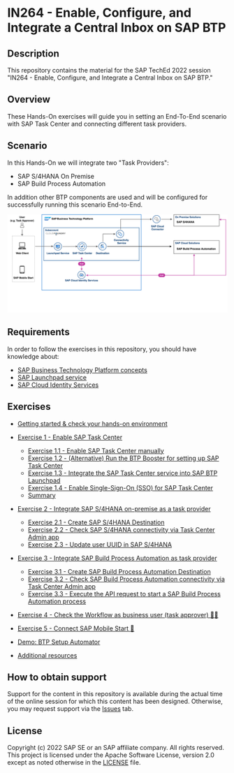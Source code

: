 # IN264 - Enable, Configure, and Integrate a Central Inbox on SAP BTP

## Description

This repository contains the material for the SAP TechEd 2022 session "IN264 - Enable, Configure, and Integrate a Central Inbox on SAP BTP."

## Overview

These Hands-On exercises will guide you in setting an End-To-End scenario with SAP Task Center and connecting different task providers.

## Scenario

In this Hands-On we will integrate two "Task Providers":

- SAP S/4HANA On Premise
- SAP Build Process Automation

In addition other BTP components are used and will be configured for successfully running this scenario End-to-End.

![SAP BTP Solution Diagram - SAP Task Center](images/0_btp_taskcenter_teched_scenario.png)

## Requirements

In order to follow the exercises in this repository, you should have knowledge about:

- [SAP Business Technology Platform concepts](https://help.sap.com/docs/BTP/65de2977205c403bbc107264b8eccf4b/73beb06e127f4e47b849aa95344aabe1.html)
- [SAP Launchpad service](https://help.sap.com/docs/Launchpad_Service/8c8e1958338140699bd4811b37b82ece/9db48fa44f7e4c62a01bc74c82e74e07.html)
- [SAP Cloud Identity Services](https://help.sap.com/docs/SAP_CLOUD_IDENTITY)

## Exercises

- [Getting started & check your hands-on environment ](exercises/ex0/)

- [Exercise 1 - Enable SAP Task Center](exercises/ex1/)
    - [Exercise 1.1 - Enable SAP Task Center manually](exercises/ex1/README.md#exercise-11-enable-sap-task-center-manually)
    - [Exercise 1.2 - (Alternative) Run the BTP Booster for setting up SAP Task Center](exercises/ex1/README.md#exercise-12-execute-the-sap-task-center-booster)
    - [Exercise 1.3 - Integrate the SAP Task Center service into SAP BTP Launchpad ](exercises/ex1/README.md#exercise-13-integrate-the-sap-task-center-service-into-sap-btp-launchpad)
    - [Exercise 1.4 - Enable Single-Sign-On (SSO) for SAP Task Center](exercises/ex1/README.md#exercise-14-enable-single-sign-on-sso-for-sap-task-center)
    - [Summary](exercises/ex1/README.md#summary)
- [Exercise 2 - Integrate SAP S/4HANA on-premise as a task provider](exercises/ex2/README.md) 
    - [Exercise 2.1 - Create SAP S/4HANA Destination](exercises/ex2/README.md#exercise-21-sub-exercise-1-description)
    - [Exercise 2.2 - Check SAP S/4HANA connectivity via Task Center Admin app](exercises/ex2/README.md#exercise-22-sub-exercise-2-description)
    - [Exercise 2.3 - Update user UUID in SAP S/4HANA](exercises/ex2/README.md#exercise-22-sub-exercise-2-description)
- [Exercise 3 - Integrate SAP Build Process Automation as task provider](exercises/ex3/README.md)
    - [Exercise 3.1 - Create SAP Build Process Automation Destination](exercises/ex3/README.md#exercise-31-create-the-destination-to-the-sap-process-automation-instance-from-a-remote-subaccount)
    - [Exercise 3.2 - Check SAP Build Process Automation connectivity via Task Center Admin app](exercises/ex3/README.md#exercise-32---check-sap-process-automation-connectivity-via-task-center-admin-app)
    - [Exercise 3.3 - Execute the API request to start a SAP Build Process Automation process](exercises/ex3/README.md#exercise-32---execute-the-api-request-to-start-a-sap-process-automation-process)
- [Exercise 4 - Check the Workflow as business user (task approver) 👩‍💼](exercises/ex4/README.md#exercise-4---check-the-task-workflow-as-business-user-task-approver-👩‍💼)

- [Exercise 5 - Connect SAP Mobile Start 📱](exercises/ex2/README.md#exercise-22-sub-exercise-2-description) 

- [Demo: BTP Setup Automator](https://github.com/SAP-samples/btp-setup-automator)
- [Additional resources](exercises/additional/README.md)

## How to obtain support

Support for the content in this repository is available during the actual time of the online session for which this content has been designed. Otherwise, you may request support via the [Issues](../../issues) tab.

## License
Copyright (c) 2022 SAP SE or an SAP affiliate company. All rights reserved. This project is licensed under the Apache Software License, version 2.0 except as noted otherwise in the [LICENSE](LICENSES/Apache-2.0.txt) file.
